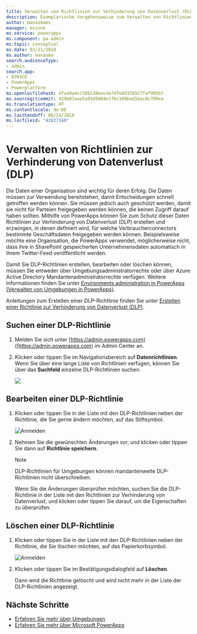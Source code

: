 ```yaml
---
title: Verwalten von Richtlinien zur Verhinderung von Datenverlust (DLP) | Microsoft-Dokumentation
description: Exemplarische Vorgehensweise zum Verwalten von Richtlinien zur Verhinderung von Datenverlust für PowerApps.
author: manasmams
manager: kvivek
ms.service: powerapps
ms.component: pa-admin
ms.topic: conceptual
ms.date: 03/21/2018
ms.author: manasma
search.audienceType:
- admin
search.app:
- D365CE
- PowerApps
- Powerplatform
ms.openlocfilehash: 4faa8a4cc58b138eec4e7dfe8d35b927faf905b7
ms.sourcegitcommit: 429b83aaa5a91d5868e1fbc169bed1bac0c709ea
ms.translationtype: HT
ms.contentlocale: de-DE
ms.lasthandoff: 08/24/2018
ms.locfileid: "42837160"
---
```

# <a name="manage-data-loss-prevention-dlp-policies"></a>Verwalten von Richtlinien zur Verhinderung von Datenverlust (DLP)
Die Daten einer Organisation sind wichtig für deren Erfolg. Die Daten müssen zur Verwendung bereitstehen, damit Entscheidungen schnell getroffen werden können. Sie müssen jedoch auch geschützt werden, damit sie nicht für Parteien freigegeben werden können, die keinen Zugriff darauf haben sollten. Mithilfe von PowerApps können Sie zum Schutz dieser Daten Richtlinien zur Verhinderung von Datenverlust (DLP) erstellen und erzwingen, in denen definiert wird, für welche Verbraucherconnectors bestimmte Geschäftsdaten freigegeben werden können. Beispielsweise möchte eine Organisation, die PowerApps verwendet, möglicherweise nicht, dass ihre in SharePoint gespeicherten Unternehmensdaten automatisch in Ihrem Twitter-Feed veröffentlicht werden.

Damit Sie DLP-Richtlinien erstellen, bearbeiten oder löschen können, müssen Sie entweder über Umgebungsadministratorrechte oder über Azure Active Directory Mandantenadministratorrechte verfügen. Weitere Informationen finden Sie unter [Environments administration in PowerApps (Verwalten von Umgebungen in PowerApps)](environments-administration.md).

Anleitungen zum Erstellen einer DLP-Richtlinie finden Sie unter [Erstellen einer Richtlinie zur Verhinderung von Datenverlust (DLP)](create-dlp-policy.md).

## <a name="find-a-dlp-policy"></a>Suchen einer DLP-Richtlinie
1. Melden Sie sich unter [https://admin.powerapps.com]([https://admin.powerapps.com) im Admin Center an.
2. Klicken oder tippen Sie im Navigationsbereich auf **Datenrichtlinien**. Wenn Sie über eine lange Liste von Richtlinien verfügen, können Sie über das **Suchfeld** einzelne DLP-Richtlinien suchen.

    ![](./media/prevent-data-loss/data-policies.png)

## <a name="edit-a-dlp-policy"></a>Bearbeiten einer DLP-Richtlinie
1. Klicken oder tippen Sie in der Liste mit den DLP-Richtlinien neben der Richtlinie, die Sie gerne ändern möchten, auf das Stiftsymbol.

    ![Anmelden](./media/prevent-data-loss/3.png)
2. Nehmen Sie die gewünschten Änderungen vor, und klicken oder tippen Sie dann auf **Richtlinie speichern**.

    > [!NOTE]
    > DLP-Richtlinien für Umgebungen können mandantenweite DLP-Richtlinien nicht überschreiben.
    >
    >

    Wenn Sie die Änderungen überprüfen möchten, suchen Sie die DLP-Richtlinie in der Liste mit den Richtlinien zur Verhinderung von Datenverlust, und klicken oder tippen Sie darauf, um die Eigenschaften zu überprüfen.

## <a name="delete-a-dlp-policy"></a>Löschen einer DLP-Richtlinie
1. Klicken oder tippen Sie in der Liste mit den DLP-Richtlinien neben der Richtlinie, die Sie löschen möchten, auf das Papierkorbsymbol.

    ![Anmelden](./media/prevent-data-loss/3-delete.png)
4. Klicken oder tippen Sie im Bestätigungsdialogfeld auf **Löschen**.

    Dann wird die Richtlinie gelöscht und wird nicht mehr in der Liste der DLP-Richtlinien angezeigt.

## <a name="next-steps"></a>Nächste Schritte
* [Erfahren Sie mehr über Umgebungen](environments-administration.md)
* [Erfahren Sie mehr über Microsoft PowerApps](../maker/canvas-apps/getting-started.md)
